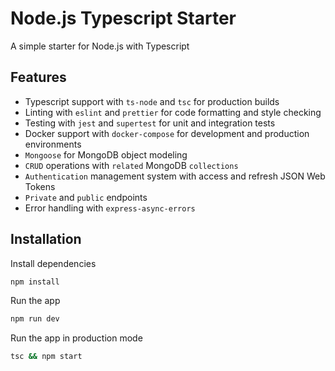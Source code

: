 
# Node.js Typescript Starter

A simple starter for Node.js with Typescript
 
## Features
- Typescript support with `ts-node` and `tsc` for production builds
- Linting with `eslint` and `prettier` for code formatting and style checking 
- Testing with `jest` and `supertest` for unit and integration tests 
- Docker support with `docker-compose` for development and production environments
- `Mongoose` for MongoDB object modeling
- `CRUD` operations with `related` MongoDB `collections`
- `Authentication` management system with access and refresh JSON Web Tokens
- `Private` and `public` endpoints
- Error handling with `express-async-errors` 

## Installation
Install dependencies

```sh
npm install
```

Run the app

```sh
npm run dev
```

Run the app in production mode

```sh
tsc && npm start
```


